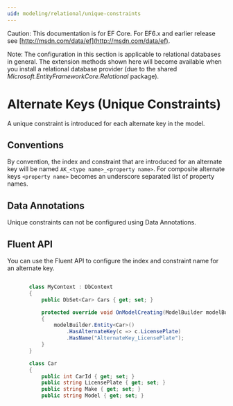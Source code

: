 ```yaml
---
uid: modeling/relational/unique-constraints
---
```

Caution: This documentation is for EF Core. For EF6.x and earlier release see [http://msdn.com/data/ef](http://msdn.com/data/ef).

Note: The configuration in this section is applicable to relational databases in general. The extension methods shown here will become available when you install a relational database provider (due to the shared *Microsoft.EntityFrameworkCore.Relational* package).

  # Alternate Keys (Unique Constraints)

A unique constraint is introduced for each alternate key in the model.

  ## Conventions

By convention, the index and constraint that are introduced for an alternate key will be named `AK_<type name>_<property name>`. For composite alternate keys `<property name>` becomes an underscore separated list of property names.

  ## Data Annotations

Unique constraints can not be configured using Data Annotations.

  ## Fluent API

You can use the Fluent API to configure the index and constraint name for an alternate key.

<!-- literal_block {"ids": [], "source": "/Users/shirhatti/src/EntityFramework.Docs/docs/modeling/relational/Modeling/FluentAPI/Samples/Relational/AlternateKeyName.cs", "classes": [], "dupnames": [], "linenos": true, "backrefs": [], "highlight_args": {"hl_lines": [9], "linenostart": 1}, "language": "c#", "names": [], "xml:space": "preserve"} -->

````c#

       class MyContext : DbContext
       {
           public DbSet<Car> Cars { get; set; }

           protected override void OnModelCreating(ModelBuilder modelBuilder)
           {
               modelBuilder.Entity<Car>()
                   .HasAlternateKey(c => c.LicensePlate)
                   .HasName("AlternateKey_LicensePlate");
           }
       }

       class Car
       {
           public int CarId { get; set; }
           public string LicensePlate { get; set; }
           public string Make { get; set; }
           public string Model { get; set; }

   ````
